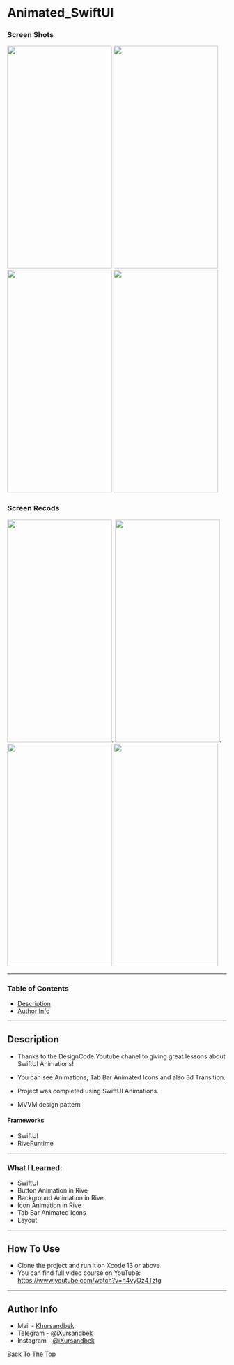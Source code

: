 # Animated_SwiftUI

### Screen Shots
<img src="https://github.com/iXursandbek1/Netflix-Clone/assets/114641378/b4a2c7e9-90bc-4308-bb74-2b787a029350" width="240" height="510">
<img src="https://github.com/iXursandbek1/Netflix-Clone/assets/114641378/6a2c11ec-28d4-479b-ac92-d2c232de2f32" width="240" height="510">
<img src="https://github.com/iXursandbek1/Netflix-Clone/assets/114641378/2949d2b8-653b-4d4f-92c3-e2e82446663d" width="240" height="510">
<img src="https://github.com/iXursandbek1/Netflix-Clone/assets/114641378/fdbfb3e1-f9b6-4ac7-9128-494d1b80be96" width="240" height="510">

### Screen Recods
<img src="https://github.com/iXursandbek1/Netflix-Clone/assets/114641378/e43437e6-33a8-451f-829f-273b06d7d6cf" width="240" height="510">.
<img src="https://github.com/iXursandbek1/Netflix-Clone/assets/114641378/a05deb29-9550-400f-8796-3e9d9c8a0ebd" width="240" height="510">.
<img src="https://github.com/iXursandbek1/Netflix-Clone/assets/114641378/353be1d7-95fd-487a-895c-7f71e85db564" width="240" height="510">
<img src="https://github.com/iXursandbek1/Netflix-Clone/assets/114641378/a0e04ea0-0417-4776-abc6-c758fd1d805e" width="240" height="510">

---

### Table of Contents

- [Description](#description)
- [Author Info](#author-info)

---

## Description

- Thanks to the DesignCode Youtube chanel to giving great lessons about SwiftUI Animations!

- You can see Animations, Tab Bar Animated Icons and also 3d Transition.

- Project was completed using SwiftUI Animations.

- MVVM design pattern

#### Frameworks

- SwiftUI
- RiveRuntime


---
### What I Learned:
- SwiftUI 
- Button Animation in Rive
- Background Animation in Rive
- Icon Animation in Rive
- Tab Bar Animated Icons
- Layout
---

## How To Use

- Clone the project and run it on Xcode 13 or above
- You can find full video course on YouTube: https://www.youtube.com/watch?v=h4vyOz4Tztg
---

## Author Info

- Mail - [Khursandbek](kambaraliyev2001@mail.ru)
- Telegram - [@iXursandbek](https://t.me/iXursandbek)
- Instagram - [@iXursandbek](https://instagram.com/ixursandbek_?igshid=MzRlODBiNWFlZA==)

[Back To The Top](#Animated_SwiftUI)
